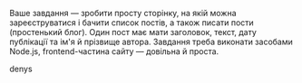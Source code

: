 Ваше завдання — зробити просту сторінку, на якій можна зареєструватися і бачити список постів,
а також писати пости (простенький блог). Один пост має мати заголовок, текст,
дату публікації та ім'я й прізвище автора. Завдання треба виконати засобами Node.js,
frontend-частина сайту — довільна й проста.


denys
